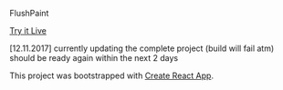 FlushPaint

[Try it Live](https://flushmodules.com/flushpaint/index.html)

[12.11.2017]
currently updating the complete project (build will fail atm)  
should be ready again within the next 2 days

This project was bootstrapped with [Create React App](https://github.com/facebookincubator/create-react-app).
